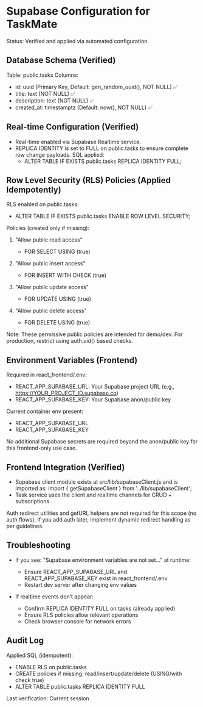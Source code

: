 # Supabase Configuration for TaskMate

Status: Verified and applied via automated configuration.

## Database Schema (Verified)

Table: public.tasks
Columns:
- id: uuid (Primary Key, Default: gen_random_uuid(), NOT NULL) ✅
- title: text (NOT NULL) ✅
- description: text (NOT NULL) ✅
- created_at: timestamptz (Default: now(), NOT NULL) ✅

## Real-time Configuration (Verified)

- Real-time enabled via Supabase Realtime service.
- REPLICA IDENTITY is set to FULL on public.tasks to ensure complete row change payloads.
  SQL applied:
  - ALTER TABLE IF EXISTS public.tasks REPLICA IDENTITY FULL;

## Row Level Security (RLS) Policies (Applied Idempotently)

RLS enabled on public.tasks:
- ALTER TABLE IF EXISTS public.tasks ENABLE ROW LEVEL SECURITY;

Policies (created only if missing):
1) "Allow public read access"
   - FOR SELECT USING (true)

2) "Allow public insert access"
   - FOR INSERT WITH CHECK (true)

3) "Allow public update access"
   - FOR UPDATE USING (true)

4) "Allow public delete access"
   - FOR DELETE USING (true)

Note: These permissive public policies are intended for demo/dev. For production, restrict using auth.uid() based checks.

## Environment Variables (Frontend)

Required in react_frontend/.env:
- REACT_APP_SUPABASE_URL: Your Supabase project URL (e.g., https://YOUR_PROJECT_ID.supabase.co)
- REACT_APP_SUPABASE_KEY: Your Supabase anon/public key

Current container env present:
- REACT_APP_SUPABASE_URL
- REACT_APP_SUPABASE_KEY

No additional Supabase secrets are required beyond the anon/public key for this frontend-only use case.

## Frontend Integration (Verified)

- Supabase client module exists at src/lib/supabaseClient.js and is imported as:
  import { getSupabaseClient } from '../lib/supabaseClient';
- Task service uses the client and realtime channels for CRUD + subscriptions.

Auth redirect utilities and getURL helpers are not required for this scope (no auth flows). If you add auth later, implement dynamic redirect handling as per guidelines.

## Troubleshooting

- If you see: "Supabase environment variables are not set..." at runtime:
  - Ensure REACT_APP_SUPABASE_URL and REACT_APP_SUPABASE_KEY exist in react_frontend/.env
  - Restart dev server after changing env values

- If realtime events don’t appear:
  - Confirm REPLICA IDENTITY FULL on tasks (already applied)
  - Ensure RLS policies allow relevant operations
  - Check browser console for network errors

## Audit Log

Applied SQL (idempotent):
- ENABLE RLS on public.tasks
- CREATE policies if missing: read/insert/update/delete (USING/with check true)
- ALTER TABLE public.tasks REPLICA IDENTITY FULL

Last verification: Current session
